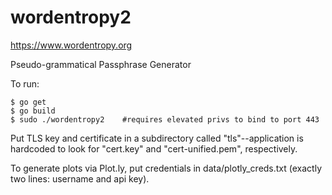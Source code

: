 wordentropy2
============

https://www.wordentropy.org

Pseudo-grammatical Passphrase Generator

To run:

```
$ go get
$ go build
$ sudo ./wordentropy2    #requires elevated privs to bind to port 443
```

Put TLS key and certificate in a subdirectory called "tls"--application is hardcoded to look for "cert.key" and "cert-unified.pem", respectively.

To generate plots via Plot.ly, put credentials in data/plotly_creds.txt (exactly two lines: username and api key).
